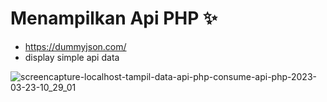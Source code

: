 # Menampilkan Api PHP ✨
- https://dummyjson.com/
- display simple api data

![screencapture-localhost-tampil-data-api-php-consume-api-php-2023-03-23-10_29_01](https://user-images.githubusercontent.com/45688720/227094759-e608f329-0dbd-4948-a5d6-40259616e41a.png)
